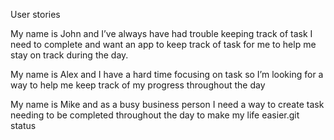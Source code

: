 User stories


My name is John and I’ve always have had trouble keeping track of task I need to complete and want an app to keep track of task for me to help me stay on track during the day. 

My name is Alex and I have a hard time focusing on task  so I’m looking for a way to help me keep track of my progress throughout the day


My name is Mike and as a busy business person I need a way to create task needing to be completed throughout the day to make my life easier.git status
